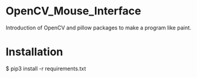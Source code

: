 # OpenCV_Mouse_Interface
Introduction of OpenCV and pillow packages to make a program like paint.
# Installation
$ pip3 install -r requirements.txt
